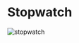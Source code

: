 # Stopwatch

![stopwatch](https://user-images.githubusercontent.com/96065240/175558008-01545d63-6e4a-41a4-b6ef-479043c34b32.png)
